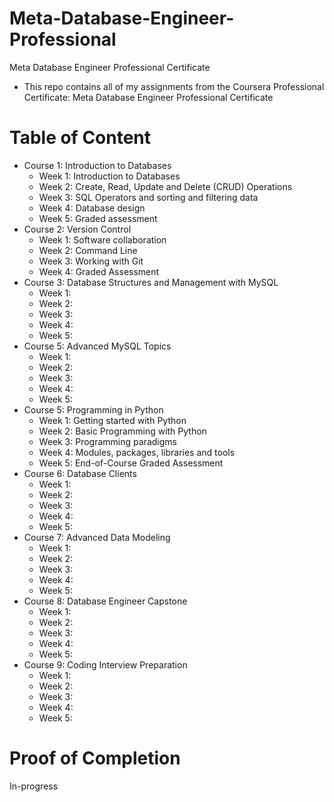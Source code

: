 # Meta-Database-Engineer-Professional
Meta Database Engineer Professional Certificate


- This repo contains all of my assignments from the Coursera Professional Certificate: Meta Database Engineer Professional Certificate
# Table of Content
- Course 1: Introduction to Databases
  - Week 1: Introduction to Databases
  - Week 2: Create, Read, Update and Delete (CRUD) Operations
  - Week 3: SQL Operators and sorting and filtering data
  - Week 4: Database design
  - Week 5: Graded assessment
- Course 2: Version Control
  - Week 1: Software collaboration
  - Week 2: Command Line
  - Week 3: Working with Git
  - Week 4: Graded Assessment
- Course 3: Database Structures and Management with MySQL
  - Week 1:
  - Week 2:
  - Week 3:
  - Week 4:
  - Week 5:
- Course 5: Advanced MySQL Topics
  - Week 1:
  - Week 2:
  - Week 3:
  - Week 4:
  - Week 5:
- Course 5: Programming in Python
  - Week 1: Getting started with Python
  - Week 2: Basic Programming with Python
  - Week 3: Programming paradigms
  - Week 4: Modules, packages, libraries and tools
  - Week 5: End-of-Course Graded Assessment
- Course 6: Database Clients 
  - Week 1:
  - Week 2:
  - Week 3:
  - Week 4:
  - Week 5:
- Course 7: Advanced Data Modeling 
  - Week 1:
  - Week 2:
  - Week 3:
  - Week 4:
  - Week 5:
- Course 8: Database Engineer Capstone 
  - Week 1:
  - Week 2:
  - Week 3:
  - Week 4:
  - Week 5:
- Course 9: Coding Interview Preparation 
  - Week 1:
  - Week 2:
  - Week 3:
  - Week 4:
  - Week 5:
# Proof of Completion
In-progress
